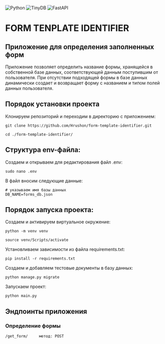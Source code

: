 ![Python](https://img.shields.io/badge/Python-3.8.9-blue?style=for-the-badge&logo=python&logoColor=yellow)
![TinyDB](https://img.shields.io/badge/TinyDB-4.7.0-red?style=for-the-badge&logo=tinydb&logoColor=blue)
![FastAPI](https://img.shields.io/badge/FastAPI-0.88.0-blueviolet?style=for-the-badge&logo=fastapi&logoColor=yellow)

# FORM TENPLATE IDENTIFIER
## Приложение для определения заполненных форм

Приложение позволяет определить название формы, хранящейся в собственной базе данных, соответствующей данным поступившим от пользователя. При отсутствии подходящей формы в базе данных динамически создает и возвращает форму с названием и типом полей данных пользователя.

## Порядок установки проекта

Клонируем репозиторий и переходим в директорию с приложением:
```
git clone https://github.com/Hrushon/form-template-identifier.git
```
```
cd ./form-template-identifier/
```
## Структура env-файла:

Создаем и открываем для редактирования файл .env:
```
sudo nano .env
```
В файл вносим следующие данные:
```
# указываем имя базы данных
DB_NAME=forms_db.json
```
## Порядок запуска проекта:

Cоздаем и активируем виртуальное окружение:
```
python -m venv venv
```
```
source venv/Scripts/activate
```
Установливаем зависимости из файла requirements.txt:
```
pip install -r requirements.txt
```
Создаем и добавляем тестовые документы в базу данных:
```
python manage.py migrate
```
Запускаем проект:
```
python main.py
```

## Эндпоинты приложения

### Определение формы
```
/get_form/     метод: POST
```
